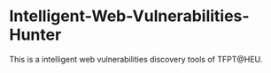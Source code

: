 Intelligent-Web-Vulnerabilities-Hunter
======================================

This is a intelligent web vulnerabilities discovery tools of TFPT@HEU.

